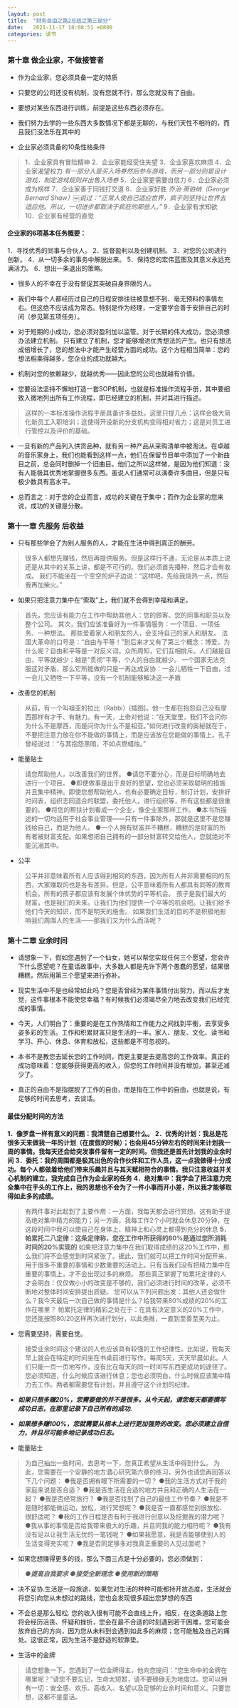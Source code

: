 ```yaml
---
layout: post
title:  "财务自由之路2总结之第三部分"
date:   2021-11-17 18:08:51 +0800
categories: 读书
---
```


### 第十章 做企业家，不做接管者
-  作为企业家，您必须具备一定的特质
-  只要您的公司还没有机制，没有您就不行，那么您就没有了自由。

-  要想对某些东西进行训练，前提是这些东西必须存在。
-  我们努力去学的一些东西大多数情况下都是无聊的，与我们天性不相符的，而且我们没法乐在其中的

-  企业家必须具备的10条性格条件
> 1．企业家具有冒险精神
> 2．企业家能经受住失望
> 3．企业家喜欢麻烦
> 4．企业家渴望权力
> _有一部分人是买入场券然后参与游戏，而另一部分则是设计游戏，制定游戏规则并出售入场券_
> 5．企业家更需要自信力
> 6．企业家必须成为榜样
> 7．企业家善于同钱打交道
> 8．企业家好胜
> _乔治·萧伯纳（George Bernard Shaw）￼说过：“正常人使自己适应世界，疯子则坚持让世界去适应他。所以，一切进步都取决于疯狂的那些人。”_
> 9．企业家有求知欲
> 10．企业家有经营的直觉

#### 企业家的6项基本任务概要：
1．寻找优秀的同事与合伙人。
2．监督盈利以及创建机制。
3．对您的公司进行创新。
4．从一切多余的事务中解脱出来。
5．保持您的宏伟蓝图及其意义永远充满活力。
6．想出一条退出的策略。

-  很多人的不幸在于没有督促其突破自身界限的人。

-  我们中每个人都经历过自己的日程安排往往被意想不到、毫无预料的事情左右。但这绝不应该成为常态。特别是作为经理，一定要学会善于安排自己的时间（参见第五项任务）。

-  对于短期的小成功，您必须对盈利加以监管。对于长期的伟大成功，您必须想办法建立机制。
只有建立了机制，您才能够增进优秀想法的产生。也只有想法成倍增长了，您的想法中才能产生经营方面的成功。这个方程相当简单：您的想法相乘得越多，您企业的成功就越大。

-  机制对您的依赖越少，就越优秀——因此您的公司也就越有价值。

-  您要设法坚持不懈地打造一套SOP机制，也就是标准操作流程手册，其中要细致入微地列出所有工作流程，即已经建立的机制，并对其进行描述。
> 这样的一本标准操作流程手册具备许多益处。这里只提几点：这样会极大简化新员工入职培训；这使得开设新的分支机构变得相对省力；这是对员工进行管控以及评价的基础。

-  一旦有新的产品列入供货品种，就有另一种产品从采购清单中被淘汰。在卓越的音乐家身上，我们也能看到这样一点，他们在保留节目单中添加了一个新曲目之前，总会同时删掉一个旧曲目。他们之所以这样做，是因为他们知道：没有人能极其优秀地掌握很多东西。虽说人们通常可以演奏许多曲目，但是只有极少数具有高水平。

- 总而言之：对于您的企业而言，成功的关键在于集中；而作为企业家的您来说，成功的关键是分散。

### 第十一章 先服务 后收益

- 只有那些学会了为别人服务的人，才能在生活中得到真正的酬劳。
> 很多人都想先赚钱，然后再提供服务。但是这样行不通，无论是从本质上说还是从其中的关系上讲，都是不可行的。我们必须首先播种，然后才会有收成。
> 我们不能坐在一个空空的炉子边说：“这样吧，先给我烧热一点，然后我再加柴火。”

- 如果只把注意力集中在“索取”上，我们就不会得到幸福和满足。

> 首先，您应该有能力在工作中帮助其他人：您的顾客、您的同事和职员以及整个公司。
> 其次，我们应该准备好为一件事情服务：一个项目、一项任务、一种想法。
> 那些爱着家人和朋友的人，会支持自己的家人和朋友。
> 法国大革命的口号是：“自由与平等！”到后来才又有了第三个概念：博爱。为什么呢？自由和平等是一对反义词，众所周知，它们互相排斥。人们越是自由，平等就越少；越是“贯彻”平等，个人的自由就越少。
> 一个国家无法克服这对矛盾，那么它所能做的只是一再达成妥协：一会儿牺牲一下自由，过一会儿又牺牲一下平等，没有一个机制能够解决这一矛盾

- 改善您的机制
> 从前，有一个叫祖亚的拉比（Rabbi）[插图]。他一生都在抱怨自己没有摩西那样有才干、有魅力。有一天，上帝对他说：“在天堂里，我们不会问你为什么不是摩西，而是问你为什么不是祖亚。”如何进行改变的奥秘就在于，不要把注意力放在你不能做的事情上，而是应该放在您能做的事情上。孔子曾经说过：“与其抱怨黑暗，不如点燃蜡烛。”

- 能量贴士
> 请您帮助他人，以改善我们的世界。
> ●请您不要分心，而是目标明确地去进行一个项目。
> ●即使做事是出于良好的愿望，您也必须采取聪明的措施并且集中精神。即使您想帮助他人，也有必要确定目标，制订计划，安排好时间表，组织志同道合的联盟，委托他人，进行组织等，所有这些都是很重要的。
> ●将您的帮扶计划看成一个企业，像企业家那样工作。
> ●本书所描述的一切均适用于社会事业管理——只有一件事除外，那就是这里不是您赚钱给自己，而是为他人。
> ●一个人拥有财富并不糟糕，糟糕的是财富的所有者被财富支配。如果想把自己拥有的一部分财富转交给他人，您就绝对不能沉溺其中。

- 公平
> 公平并非意味着所有人应该得到相同的东西，因为所有人并非需要相同的东西，大家赚取的也是各有差异。但是，公平意味着所有人都具有同等的教育机会。所有的孩子都应该有发展个体优势的平等机会。
> 孩子是我们最大的财富，也是我们的未来。让我们为他们提供一个平等的机会吧。让我们给予他们今天的知识，而不是明天的施舍。
> 如果我们生活的目的不是积极地影响我们周围人的生活——那我们又为什么而活呢？

### 第十二章 业余时间

- 请想象一下，假如您遇到了一个仙女，她可以帮您实现任何三个愿望，您会许下什么愿望呢？在童话故事中，大多数人都是先许下两个愚蠢的愿望，结果很糟糕，然后用第三个愿望来进行弥补。

- 现实生活中不是也经常如此吗？您是否曾经为某件事情付出努力，而以后才发觉，这件事根本不能使您幸福？有时候我们必须竭尽全力地去改变我们已经完成的事情。

- 今天，人们明白了：重要的是在工作热情和工作能力之间找到平衡，去享受多姿多彩的生活。工作和积累财富只是生活的一半。家人、朋友、文化、读书和学习、开心、休息、体育和放松，这些都是不可忽视的。

- 本书不是教您去延长您的工作时间，而更主要是去提高您的工作效率。真正的成功意味着：您能够获得更高的收入，但您的工作时间并没有增加，甚至还减少了。

- 真正的自由不是指摆脱了工作的自由，而是指在工作中的自由，也就是说，有足够的时间去思考，去谈话。

#### 最佳分配时间的方法

**1．像罗盘一样有意义的问题：我清楚自己想要什么。**
**2．优秀的计划：我总是花很多天来做我一年的计划（在度假的时候）；也会用45分钟左右的时间来计划我一周的事情。我每天还会给突发事件留有一定的时间。但我还是首先计划我的业余时间**
**3．委托：我的周围都是极其出色的合作伙伴和工作人员，这一点我做得十分成功。每个人都做着给他们带来乐趣并且与其天赋相符合的事情。我只注意收益并关心机制的建立，我完成自己作为企业家的任务**
**4．绝对集中：我学会了把注意力完全集中在手头的工作上，我的思想也不会为了一件小事而开小差，所以我才能够取得如此多的成绩。**
> 有两件事对此起到了主要作用：一方面，我每天都会进行冥想，这有助于提高绝对集中精力的能力；另一方面，我每工作2个小时就会休息20分钟，在这段时间中我可以使自己在身体上、精神上和心灵上都得到充分的休息
**5．帕累托二八定律：这条定律称，您在工作中所获得的80%是通过您所消耗时间的20%实现的**
> 如果把注意力集中在我们取得成绩的这20%工作中，那么我们将不会感觉到时间紧张了。据此，我们就可以把工作时间分配开来，用于很多不重要的事情和少数重要的活动上。只有当我们没有把精力集中在重要的事情上，才不会出现过多的麻烦。
> 那些真正掌握了帕累托定律的人才会明白：仅仅做小小的改变是不够的，我们必须进行时间的改革，必须不断地对整体时间安排提出质疑。
> 您可以从下列问题出发：其他人还会做什么？我今天最后一次自己做的事情是什么？给我带来80%成绩的20%的工作在哪里？
> 帕累托定律的精彩之处在于：在具有决定意义的20%工作中，您还能按照80/20这样再次进行划分，以此类推，一直到至善至美为止。

- 您需要坚持，需要自觉。
> 接受业余时间这个建议的人也应该具有较强的工作纪律性。比如说，我每天早上就会在特定的时间坐在书桌前进行写作。每周5天，天天早晨如此。人们只能一页一页地写作，没有比在每天的同一时间写东西更成功的途径了。
> 您必须知道，什么时候应该进行休息；您也必须明白，什么时候应该集中精力去工作。两者都需要您有计划，并且遵守这个计划的纪律。

 - _**如果只想多赚20%，您需要做的并不是很多。从今天起，请您每天都要撰写成功日志，在那里记录下自己所有的成功.**_
 - _**如果想多赚100%，您就需要从根本上进行更加强势的改变。您必须建立自信力，并且尽可能多地记录成功日志。**_


- 能量贴士
> 为自己抽出一些时间，去思考一下，您真正希望从生活中得到什么。
> 为此，您需要在一个安静的地方潜心研究第六章的练习，另外也请您再回答以下几个问题：
> ●我是否拥有眼下所需要的一切？
> ●我的生活方式对于我的家庭来说是否合适？
> ●我是否生活在合适的地方并且和正确的人生活在一起？
> ●我是否经常旅行？
> ●我是否找到了自己的最佳工作节奏？
> ●我是不是随时都能做运动，放松，进行冥想呢？
> ●我是否一直都感觉到很放松、很舒适呢？
> ●我的工作日程是否有利于我进行创意以及挖掘我的潜力呢？
> ●我从事的事情是否给我带来极大的乐趣，并且同我的能力相符呢？
> ●我有没有足以让我生活无忧的一笔钱呢？
> ●如果我愿意，我是否能够使别人的生活变得充实呢？
> ●我是否同足够多对我真正重要的人见过面呢？

- 如果您想赚得更多的钱，那么下面三点是十分必要的，您必须做到：
> _**●提高自我要求**_
> _**●接受全新理念**_
> _**●使用新的策略**_

- 决不妥协.生活是一段旅途，如果您对生活的种种可能都持开放态度，生活就会将您引向您从未想过的路线，您也会发现很多超出您梦想的东西

- 不会总是那么轻松. 您的收入很有可能不会直线上升，相反，在这条道路上您将会经历沮丧、怀疑和挫折，您会在最不合适的时刻遇到若干困难，您可能会放弃自己的方向，因为您从未料到会遇到如此多的麻烦；您可能触及自己的痛处。这很正常，因为生活不是舒适的软靠垫。

- 生活中的金牌
> 请您想象一下，您遇到了一位金牌得主，他向您提问：“您生命中的金牌在哪里呢？”请您不要忘记，生命太短暂，请不要碌碌无为地度过。您可以拥有一切：安全感、欢乐、高收入、名望以及足够的业余时间和意义。只要您想，这都不是童话。
